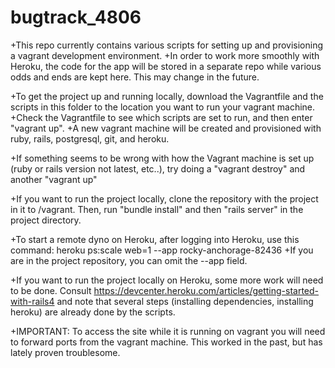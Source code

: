# bugtrack_4806

+This repo currently contains various scripts for setting up and provisioning a vagrant development environment.
+In order to work more smoothly with Heroku, the code for the app will be stored in a separate repo while various odds and ends are kept here. This may change in the future.

+To get the project up and running locally, download the Vagrantfile and the scripts in this folder to the location you want to run your vagrant machine.
+Check the Vagrantfile to see which scripts are set to run, and then enter "vagrant up".
+A new vagrant machine will be created and provisioned with ruby, rails, postgresql, git, and heroku. 

+If something seems to be wrong with how the Vagrant machine is set up (ruby or rails version not latest, etc..), try doing a "vagrant destroy" and another "vagrant up"

+If you want to run the project locally, clone the repository with the project in it to /vagrant. Then, run "bundle install" and then "rails server" in the project directory.

+To start a remote dyno on Heroku, after logging into Heroku, use this command: heroku ps:scale web=1 --app rocky-anchorage-82436
+If you are in the project repository, you can omit the --app field.

+If you want to run the project locally on Heroku, some more work will need to be done. Consult https://devcenter.heroku.com/articles/getting-started-with-rails4 and note that several steps (installing dependencies, installing heroku) are already done by the scripts.

+IMPORTANT: To access the site while it is running on vagrant you will need to forward ports from the vagrant machine. This worked in the past, but has lately proven troublesome.


